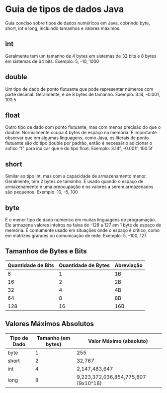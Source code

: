 # Guia de tipos de dados Java
Guia conciso sobre tipos de dados numéricos em Java, cobrindo byte, short, int e long, incluindo tamanhos e valores máximos.

## int
Geralmente tem um tamanho de 4 bytes em sistemas de 32 bits e 8 bytes em sistemas de 64 bits. Exemplo: 5, -10, 1000

## double
Um tipo de dado de ponto flutuante que pode representar números com parte decimal. Geralmente, é de 8 bytes de tamanho. Exemplo: 3.14, -0.001, 100.5

## float
Outro tipo de dado com ponto flutuante, mas com menos precisão do que o double. Normalmente ocupa 4 bytes de espaço na memória. É importante observar que em algumas linguagens, como Java, os literais de ponto flutuante são do tipo double por padrão, então é necessário adicionar o sufixo "f" para indicar que é do tipo float. Exemplo: 3.14f, -0.001f, 100.5f

## short
Similar ao tipo int, mas com a capacidade de armazenamento menor. Geralmente, tem 2 bytes de tamanho. É usado quando o espaço de armazenamento é uma preocupação e os valores a serem armazenados são pequenos. Exemplo: 10, -5, 100

## byte
É o menor tipo de dado númerico em muitas linguagens de programação. Ele armazena valores inteiros na faixa de -128 a 127 em 1 byte de espaço de memória. É comumente usado em situações onde o espaço é crítico, como em matrizes grandes ou comunicação de rede. Exemplo: 5, -100, 127.

## Tamanhos de Bytes e Bits

| Quantidade de Bits | Quantidade de Bytes | Abreviação  |
|--------------------|---------------------|-------------|
|         8          |          1          |     1B      |
|         16         |          2          |     2B      |
|         32         |          4          |     4B      |
|         64         |          8          |     8B      |
|        128         |         16          |     16B     |

## Valores Máximos Absolutos

|    Tipo de Dado   |          Tamanho (em bytes)         |       Valor Máximo (absoluto)         |
|-------------------|-------------------------------------|----------------------------------------|
|       byte        |                 1                   |                  255                   |
|       short       |                 2                   |               32,767                   |
|        int        |                 4                   |           2,147,483,647                |
|        long       |                 8                   |  9,223,372,036,854,775,807 (9x10^18)   |
